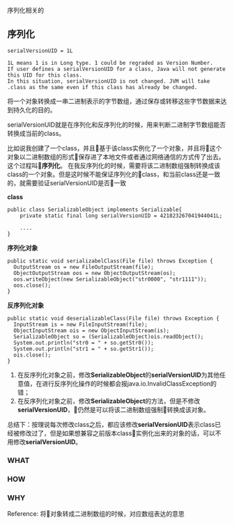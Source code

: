 序列化相关的

## 序列化
```
serialVersionUID = 1L

1L means 1 is in Long type. 1 could be regraded as Version Number.
If user defines a serialVersionUID for a class, Java will not generate this UID for this class.
In this situation, serialVersionUID is not changed. JVM will take .class as the same even if this class has already be changed.
```
将一个对象转换成一串二进制表示的字节数组，通过保存或转移这些字节数据来达到持久化的目的。

serialVersionUID就是在序列化和反序列化的时候，用来判断二进制字节数组能否转换成当前的class。

比如说我创建了一个class，并且基于该class实例化了一个对象，并且将这个对象以二进制数组的形式保存进了本地文件或者通过网络通信的方式传了出去。这个过程叫**序列化**。
在我反序列化的时候，需要将该二进制数组强制转换成该class的一个对象。但是这时候不能保证序列化的class，和当前class还是一致的，就需要验证serialVersionUID是否一致

**class**
```
public class SerializableObject implements Serializable{
    private static final long serialVersionUID = 421823267041944041L;

    ....
}
```

**序列化对象**
```
public static void serializabelClass(File file) throws Exception {  
  OutputStream os = new FileOutputStream(file);
  ObjectOutputStream oos = new ObjectOutputStream(os);
  oos.writeObject(new SerializableObject("str0000", "str1111"));
  oos.close();
}
```

**反序列化对象**
```
public static void deserializableClass(File file) throws Exception {
  InputStream is = new FileInputStream(file);
  ObjectInputStream ois = new ObjectInputStream(is);
  SerializableObject so = (SerializableObject)ois.readObject();
  System.out.println("str0 = " + so.getStr0());
  System.out.println("str1 = " + so.getStr1());
  ois.close();
}
```
1. 在反序列化对象之前，修改**SerializableObject**的**serialVersionUID**为其他任意值，在进行反序列化操作的时候都会报java.io.InvalidClassException的错；
2. 在反序列化对象之前，修改**SerializableObject**的方法，但是不修改**serialVersionUID**，仍然是可以将该二进制数组强制转换成该对象。

总结下：按理说每次修改class之后，都应该修改**serialVersionUID**表示class已经被修改过了，但是如果想兼容之前版本class实例化出来的对象的话，可以不用修改**serialVersionUID**。

### WHAT

### HOW

### WHY

Reference:
将对象转成二进制数组的时候，对应数组表达的意思